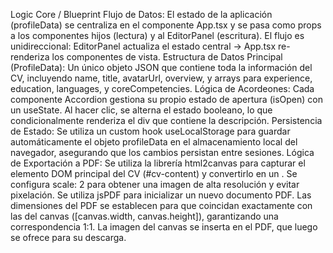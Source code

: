 Logic Core / Blueprint
Flujo de Datos: El estado de la aplicación (profileData) se centraliza en el componente App.tsx y se pasa como props a los componentes hijos (lectura) y al EditorPanel (escritura). El flujo es unidireccional: EditorPanel actualiza el estado central -> App.tsx re-renderiza los componentes de vista.
Estructura de Datos Principal (ProfileData): Un único objeto JSON que contiene toda la información del CV, incluyendo name, title, avatarUrl, overview, y arrays para experience, education, languages, y coreCompetencies.
Lógica de Acordeones: Cada componente Accordion gestiona su propio estado de apertura (isOpen) con un useState. Al hacer clic, se alterna el estado booleano, lo que condicionalmente renderiza el div que contiene la descripción.
Persistencia de Estado: Se utiliza un custom hook useLocalStorage para guardar automáticamente el objeto profileData en el almacenamiento local del navegador, asegurando que los cambios persistan entre sesiones.
Lógica de Exportación a PDF:
Se utiliza la librería html2canvas para capturar el elemento DOM principal del CV (#cv-content) y convertirlo en un <canvas>.
Se configura scale: 2 para obtener una imagen de alta resolución y evitar pixelación.
Se utiliza jsPDF para inicializar un nuevo documento PDF.
Las dimensiones del PDF se establecen para que coincidan exactamente con las del canvas ([canvas.width, canvas.height]), garantizando una correspondencia 1:1.
La imagen del canvas se inserta en el PDF, que luego se ofrece para su descarga.